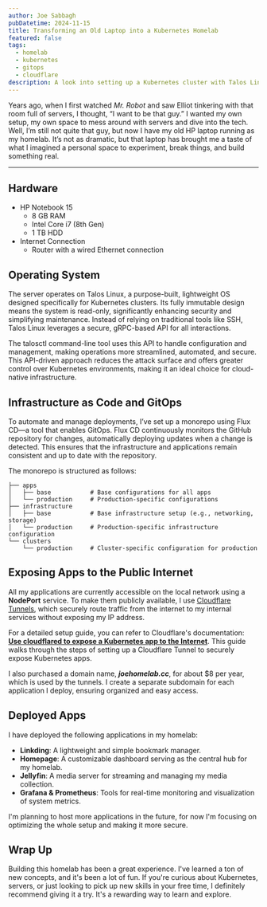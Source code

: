 ```yaml
---
author: Joe Sabbagh
pubDatetime: 2024-11-15
title: Transforming an Old Laptop into a Kubernetes Homelab
featured: false
tags:
  - homelab
  - kubernetes
  - gitops
  - cloudflare
description: A look into setting up a Kubernetes cluster with Talos Linux and GitOps on an old laptop.
---
```


<base target="_blank">

Years ago, when I first watched _Mr. Robot_ and saw Elliot tinkering with that room full of servers, I thought, “I want to be that guy.” I wanted my own setup, my own space to mess around with servers and dive into the tech. Well, I’m still not quite that guy, but now I have my old HP laptop running as my homelab. It’s not as dramatic, but that laptop has brought me a taste of what I imagined a personal space to experiment, break things, and build something real.

---

## Hardware

- HP Notebook 15
  - 8 GB RAM
  - Intel Core i7 (8th Gen)
  - 1 TB HDD
- Internet Connection
  - Router with a wired Ethernet connection

## Operating System

The server operates on Talos Linux, a purpose-built, lightweight OS designed specifically for Kubernetes clusters. Its fully immutable design means the system is read-only, significantly enhancing security and simplifying maintenance. Instead of relying on traditional tools like SSH, Talos Linux leverages a secure, gRPC-based API for all interactions.

The talosctl command-line tool uses this API to handle configuration and management, making operations more streamlined, automated, and secure. This API-driven approach reduces the attack surface and offers greater control over Kubernetes environments, making it an ideal choice for cloud-native infrastructure.

## Infrastructure as Code and GitOps

To automate and manage deployments, I’ve set up a monorepo using Flux CD—a tool that enables GitOps. Flux CD continuously monitors the GitHub repository for changes, automatically deploying updates when a change is detected. This ensures that the infrastructure and applications remain consistent and up to date with the repository.

The monorepo is structured as follows:

```text
├── apps
│   ├── base           # Base configurations for all apps
│   └── production     # Production-specific configurations
├── infrastructure
│   ├── base           # Base infrastructure setup (e.g., networking, storage)
│   └── production     # Production-specific infrastructure configuration
└── clusters
    └── production     # Cluster-specific configuration for production
```

## Exposing Apps to the Public Internet

All my applications are currently accessible on the local network using a **NodePort** service. To make them publicly available, I use [Cloudflare Tunnels](https://developers.cloudflare.com/cloudflare-one/connections/connect-networks/), which securely route traffic from the internet to my internal services without exposing my IP address.

For a detailed setup guide, you can refer to Cloudflare's documentation: [**Use cloudflared to expose a Kubernetes app to the Internet**](https://developers.cloudflare.com/cloudflare-one/tutorials/many-cfd-one-tunnel/). This guide walks through the steps of setting up a Cloudflare Tunnel to securely expose Kubernetes apps.

I also purchased a domain name, _**joehomelab.cc**_, for about $8 per year, which is used by the tunnels. I create a separate subdomain for each application I deploy, ensuring organized and easy access.

## Deployed Apps

I have deployed the following applications in my homelab:

- **Linkding**: A lightweight and simple bookmark manager.
- **Homepage**: A customizable dashboard serving as the central hub for my homelab.
- **Jellyfin**: A media server for streaming and managing my media collection.
- **Grafana & Prometheus**: Tools for real-time monitoring and visualization of system metrics.

I'm planning to host more applications in the future, for now I'm focusing on optimizing the whole setup and making it more secure.

## Wrap Up

Building this homelab has been a great experience. I've learned a ton of new concepts, and it's been a lot of fun. If you're curious about Kubernetes, servers, or just looking to pick up new skills in your free time, I definitely recommend giving it a try. It's a rewarding way to learn and explore.
